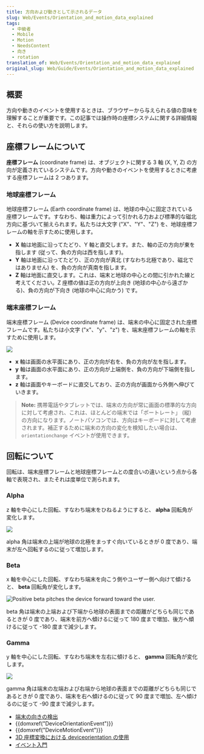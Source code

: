 ```yaml
---
title: 方向および動きとして示されるデータ
slug: Web/Events/Orientation_and_motion_data_explained
tags:
  - 中級者
  - Mobile
  - Motion
  - NeedsContent
  - 向き
  - rotation
translation_of: Web/Events/Orientation_and_motion_data_explained
original_slug: Web/Guide/Events/Orientation_and_motion_data_explained
---
```

## 概要

方向や動きのイベントを使用するときは、ブラウザーから与えられる値の意味を理解することが重要です。この記事では操作時の座標システムに関する詳細情報と、それらの使い方を説明します。

## 座標フレームについて

**座標フレーム** (coordinate frame) は、オブジェクトに関する 3 軸 (X, Y, Z) の方向が定義されているシステムです。方向や動きのイベントを使用するときに考慮する座標フレームは 2 つあります。

### 地球座標フレーム

地球座標フレーム (Earth coordinate frame) は、地球の中心に固定されている座標フレームです。すなわち、軸は重力によって引かれる力および標準的な磁北方向に基づいて揃えられます。私たちは大文字 ("X"、"Y"、"Z") を、地球座標フレームの軸を示すために使用します。

 - **X** 軸は地面に沿ってたどり、Y 軸と直交します。また、軸の正の方向が東を指します (従って、負の方向は西を指します)。
 - **Y** 軸は地面に沿ってたどり、正の方向が真北 (すなわち北極であり、磁北ではありません) を、負の方向が真南を指します。
 - **Z** 軸は地面に直交します。これは、端末と地球の中心との間に引かれた線と考えてください。Z 座標の値は正の方向が上向き (地球の中心から遠ざかる)、負の方向が下向き (地球の中心に向かう) です。

### 端末座標フレーム

端末座標フレーム (Device coordinate frame) は、端末の中心に固定された座標フレームです。私たちは小文字 ("x"、"y"、"z") を、端末座標フレームの軸を示すために使用します。

![](axes.png)

 - **x** 軸は画面の水平面にあり、正の方向が右を、負の方向が左を指します。
 - **y** 軸は画面の水平面にあり、正の方向が上端側を、負の方向が下端側を指します。
 - **z** 軸は画面やキーボードに直交しており、正の方向が画面から外側へ伸びていきます。

> **Note:** 携帯電話やタブレットでは、端末の方向が常に画面の標準的な方向に対して考慮され、これは、ほとんどの端末では「ポートレート」 (縦) の方向になります。ノートパソコンでは、方向はキーボードに対して考慮されます。補正するために端末の方向の変化を検知したい場合は、`orientationchange` イベントが使用できます。

## 回転について

回転は、端末座標フレームと地球座標フレームとの度合いの違いという点から各軸で表現され、またそれは度単位で測られます。

### Alpha

z 軸を中心にした回転、すなわち端末をひねるようにすると、 **alpha** 回転角が変化します。

![](alpha.png)

alpha 角は端末の上端が地球の北極をまっすぐ向いているときが 0 度であり、端末が左へ回転するのに従って増加します。

### Beta

x 軸を中心にした回転、すなわち端末を向こう側やユーザー側へ向けて傾けると、 **beta** 回転角が変化します。

![Positive beta pitches the device forward toward the user.](beta2.png)

beta 角は端末の上端および下端から地球の表面までの距離がどちらも同じであるときが 0 度であり、端末を前方へ傾けるに従って 180 度まで増加、後方へ傾けるに従って -180 度まで減少します。

### Gamma

y 軸を中心にした回転、すなわち端末を左右に傾けると、 **gamma** 回転角が変化します。

![](gamma.png)

gamma 角は端末の左端および右端から地球の表面までの距離がどちらも同じであるときが 0 度であり、端末を右へ傾けるのに従って 90 度まで増加、左へ傾けるのに従って -90 度まで減少します。

<section id="Quick_links"><ul><li><a href="/ja/docs/Web/Events/Detecting_device_orientation">端末の向きの検出</a></li><li>{{domxref("DeviceOrientationEvent")}}</li><li>{{domxref("DeviceMotionEvent")}}</li><li><a href="/ja/docs/Web/Events/Using_device_orientation_with_3D_transforms">3D 座標変換における deviceorientation の使用</a></li><li><a href="/ja/docs/Learn/JavaScript/Building_blocks/Events">イベント入門</a></li></ul></section>

